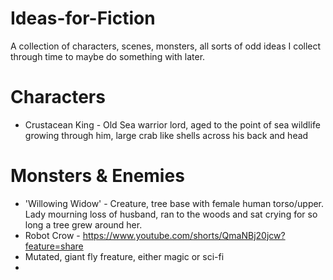 # Ideas-for-Fiction
A collection of characters, scenes, monsters, all sorts of odd ideas I collect through time to maybe do something with later.

# Characters
- Crustacean King - Old Sea warrior lord, aged to the point of sea wildlife growing through him, large crab like shells across his back and head
  
# Monsters & Enemies
- 'Willowing Widow' - Creature, tree base with female human torso/upper. Lady mourning loss of husband, ran to the woods and sat crying for so long a tree grew around her.
- Robot Crow - https://www.youtube.com/shorts/QmaNBj20jcw?feature=share
- Mutated, giant fly freature, either magic or sci-fi
- 

